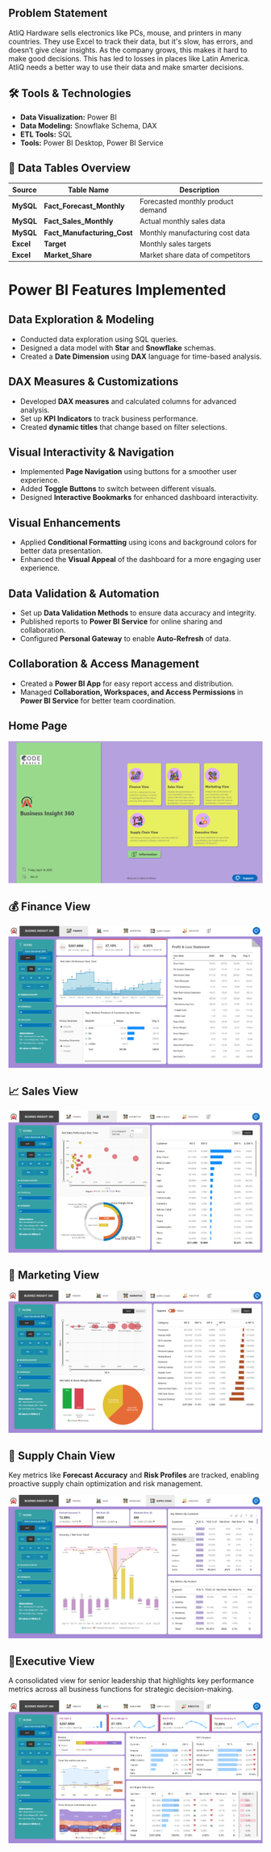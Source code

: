## Problem Statement
AtliQ Hardware sells electronics like PCs, mouse, and printers in many countries. They use Excel to track their data, but it's slow, has errors, and doesn’t give clear insights. As the company grows, this makes it hard to make good decisions. This has led to losses in places like Latin America. AtliQ needs a better way to use their data and make smarter decisions.

## 🛠️ Tools & Technologies

- **Data Visualization:** Power BI  
- **Data Modeling:** Snowflake Schema, DAX  
- **ETL Tools:** SQL  
- **Tools:** Power BI Desktop, Power BI Service  

## 📁 Data Tables Overview

| **Source** | **Table Name**              | **Description**                                |
|------------|-----------------------------|------------------------------------------------|
| **MySQL**  | **Fact_Forecast_Monthly**   | Forecasted monthly product demand              |
| **MySQL**  | **Fact_Sales_Monthly**      | Actual monthly sales data                      |
| **MySQL**  | **Fact_Manufacturing_Cost** | Monthly manufacturing cost data                |
| **Excel**  | **Target**                  | Monthly sales targets                          |
| **Excel**  | **Market_Share**            | Market share data of competitors               |

# Power BI Features Implemented

## Data Exploration & Modeling
- Conducted data exploration using SQL queries.
- Designed a data model with **Star** and **Snowflake** schemas.
- Created a **Date Dimension** using **DAX** language for time-based analysis.

## DAX Measures & Customizations
- Developed **DAX measures** and calculated columns for advanced analysis.
- Set up **KPI Indicators** to track business performance.
- Created **dynamic titles** that change based on filter selections.

## Visual Interactivity & Navigation
- Implemented **Page Navigation** using buttons for a smoother user experience.
- Added **Toggle Buttons** to switch between different visuals.
- Designed **Interactive Bookmarks** for enhanced dashboard interactivity.

## Visual Enhancements
- Applied **Conditional Formatting** using icons and background colors for better data presentation.
- Enhanced the **Visual Appeal** of the dashboard for a more engaging user experience.

## Data Validation & Automation
- Set up **Data Validation Methods** to ensure data accuracy and integrity.
- Published reports to **Power BI Service** for online sharing and collaboration.
- Configured **Personal Gateway** to enable **Auto-Refresh** of data.

## Collaboration & Access Management
- Created a **Power BI App** for easy report access and distribution.
- Managed **Collaboration, Workspaces, and Access Permissions** in **Power BI Service** for better team coordination.

## Home Page 
![Home Page Preview](https://github.com/Kumenthula-Shivani08/Attachments/blob/main/home.png)

## 💰 Finance View   
![Finance View](https://github.com/Kumenthula-Shivani08/Attachments/blob/main/finance.png)

## 📈 Sales View  

   ![Sales View](https://github.com/Kumenthula-Shivani08/Attachments/blob/main/sales.png)
## 📢 Marketing View  

   ![Marketing View](https://github.com/Kumenthula-Shivani08/Attachments/blob/main/marketing.png)

## 🚚 Supply Chain View   
   Key metrics like **Forecast Accuracy** and **Risk Profiles** are tracked, enabling proactive supply chain optimization and risk management.

   ![Supply Chain View](https://github.com/Kumenthula-Shivani08/Attachments/blob/main/Supplychain.png)

## 👔Executive View   
   A consolidated view for senior leadership that highlights key performance metrics across all business functions for strategic decision-making.

   ![Executive View](https://github.com/Kumenthula-Shivani08/Attachments/blob/main/Excecutive.png)
